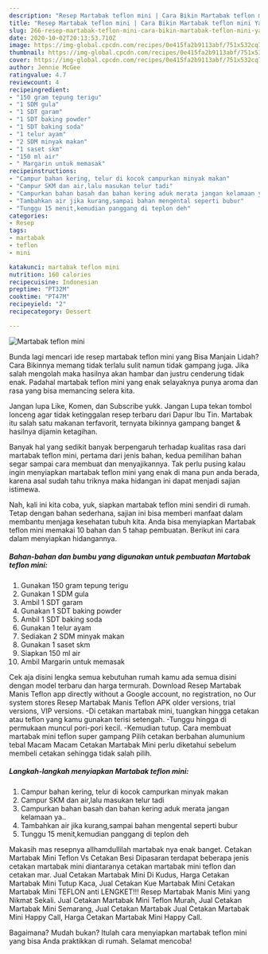 ```yaml
---
description: "Resep Martabak teflon mini | Cara Bikin Martabak teflon mini Yang Bisa Manjain Lidah"
title: "Resep Martabak teflon mini | Cara Bikin Martabak teflon mini Yang Bisa Manjain Lidah"
slug: 266-resep-martabak-teflon-mini-cara-bikin-martabak-teflon-mini-yang-bisa-manjain-lidah
date: 2020-10-02T20:13:53.710Z
image: https://img-global.cpcdn.com/recipes/0e415fa2b9113abf/751x532cq70/martabak-teflon-mini-foto-resep-utama.jpg
thumbnail: https://img-global.cpcdn.com/recipes/0e415fa2b9113abf/751x532cq70/martabak-teflon-mini-foto-resep-utama.jpg
cover: https://img-global.cpcdn.com/recipes/0e415fa2b9113abf/751x532cq70/martabak-teflon-mini-foto-resep-utama.jpg
author: Jennie McGee
ratingvalue: 4.7
reviewcount: 4
recipeingredient:
- "150 gram tepung terigu"
- "1 SDM gula"
- "1 SDT garam"
- "1 SDT baking powder"
- "1 SDT baking soda"
- "1 telur ayam"
- "2 SDM minyak makan"
- "1 saset skm"
- "150 ml air"
- " Margarin untuk memasak"
recipeinstructions:
- "Campur bahan kering, telur di kocok campurkan minyak makan"
- "Campur SKM dan air,lalu masukan telur tadi"
- "Campurkan bahan basah dan bahan kering aduk merata jangan kelamaan ya.."
- "Tambahkan air jika kurang,sampai bahan mengental seperti bubur"
- "Tunggu 15 menit,kemudian panggang di teplon deh"
categories:
- Resep
tags:
- martabak
- teflon
- mini

katakunci: martabak teflon mini 
nutrition: 160 calories
recipecuisine: Indonesian
preptime: "PT32M"
cooktime: "PT47M"
recipeyield: "2"
recipecategory: Dessert

---
```



![Martabak teflon mini](https://img-global.cpcdn.com/recipes/0e415fa2b9113abf/751x532cq70/martabak-teflon-mini-foto-resep-utama.jpg)

Bunda lagi mencari ide resep martabak teflon mini yang Bisa Manjain Lidah? Cara Bikinnya memang tidak terlalu sulit namun tidak gampang juga. Jika salah mengolah maka hasilnya akan hambar dan justru cenderung tidak enak. Padahal martabak teflon mini yang enak selayaknya punya aroma dan rasa yang bisa memancing selera kita.

Jangan lupa Like, Komen, dan Subscribe yukk. Jangan Lupa tekan tombol lonceng agar tidak ketinggalan resep terbaru dari Dapur Ibu Tin. Martabak itu salah satu makanan terfavorit, ternyata bikinnya gampang banget &amp; hasilnya dijamin ketagihan.

Banyak hal yang sedikit banyak berpengaruh terhadap kualitas rasa dari martabak teflon mini, pertama dari jenis bahan, kedua pemilihan bahan segar sampai cara membuat dan menyajikannya. Tak perlu pusing kalau ingin menyiapkan martabak teflon mini yang enak di mana pun anda berada, karena asal sudah tahu triknya maka hidangan ini dapat menjadi sajian istimewa.


Nah, kali ini kita coba, yuk, siapkan martabak teflon mini sendiri di rumah. Tetap dengan bahan sederhana, sajian ini bisa memberi manfaat dalam membantu menjaga kesehatan tubuh kita. Anda bisa menyiapkan Martabak teflon mini memakai 10 bahan dan 5 tahap pembuatan. Berikut ini cara dalam menyiapkan hidangannya.

<!--inarticleads1-->

##### Bahan-bahan dan bumbu yang digunakan untuk pembuatan Martabak teflon mini:

1. Gunakan 150 gram tepung terigu
1. Gunakan 1 SDM gula
1. Ambil 1 SDT garam
1. Gunakan 1 SDT baking powder
1. Ambil 1 SDT baking soda
1. Gunakan 1 telur ayam
1. Sediakan 2 SDM minyak makan
1. Gunakan 1 saset skm
1. Siapkan 150 ml air
1. Ambil  Margarin untuk memasak


Cek aja disini lengka semua kebutuhan rumah kamu ada semua disini dengan model terbaru dan harga termurah. Download Resep Martabak Manis Teflon app directly without a Google account, no registration, no Our system stores Resep Martabak Manis Teflon APK older versions, trial versions, VIP versions. -Di cetakan martabak mini, tuangkan hingga cetakan atau teflon yang kamu gunakan terisi setengah. -Tunggu hingga di permukaan muncul pori-pori kecil. -Kemudian tutup. Cara membuat martabak mini teflon super gampang Pilih cetakan berbahan alumunium tebal Macam Macam Cetakan Martabak Mini perlu diketahui sebelum membeli cetakan sehingga tidak salah pilih. 

<!--inarticleads2-->

##### Langkah-langkah menyiapkan Martabak teflon mini:

1. Campur bahan kering, telur di kocok campurkan minyak makan
1. Campur SKM dan air,lalu masukan telur tadi
1. Campurkan bahan basah dan bahan kering aduk merata jangan kelamaan ya..
1. Tambahkan air jika kurang,sampai bahan mengental seperti bubur
1. Tunggu 15 menit,kemudian panggang di teplon deh


Makasih mas resepnya allhamdullilah martabak nya enak banget. Cetakan Martabak Mini Teflon Vs Cetakan Besi Dipasaran terdapat beberapa jenis cetakan martabak mini diantaranya cetakan martabak mini teflon dan cetakan mar. Jual Cetakan Martabak Mini Di Kudus, Harga Cetakan Martabak Mini Tutup Kaca, Jual Cetakan Kue Martabak Mini Cetakan Martabak Mini TEFLON anti LENGKET!!! Resep Martabak Manis Mini yang Nikmat Sekali. Jual Cetakan Martabak Mini Teflon Murah, Jual Cetakan Martabak Mini Semarang, Jual Cetakan Martabak Jual Cetakan Martabak Mini Happy Call, Harga Cetakan Martabak Mini Happy Call. 

Bagaimana? Mudah bukan? Itulah cara menyiapkan martabak teflon mini yang bisa Anda praktikkan di rumah. Selamat mencoba!
